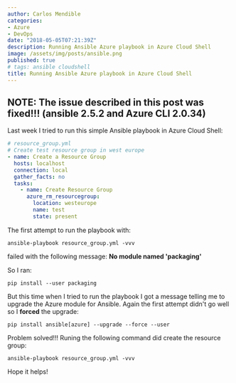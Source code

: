 ```yaml
---
author: Carlos Mendible
categories:
- Azure
- DevOps
date: "2018-05-05T07:21:39Z"
description: Running Ansible Azure playbook in Azure Cloud Shell
image: /assets/img/posts/ansible.png
published: true
# tags: ansible cloudshell
title: Running Ansible Azure playbook in Azure Cloud Shell
---
```


## **NOTE: The issue described in this post was fixed!!! (ansible 2.5.2 and Azure CLI 2.0.34)**

Last week I tried to run this simple Ansible playbook in Azure Cloud Shell:

``` yaml
# resource_group.yml
# Create test resource group in west europe
- name: Create a Resource Group
  hosts: localhost
  connection: local
  gather_facts: no
  tasks:
    - name: Create Resource Group
      azure_rm_resourcegroup:
        location: westeurope
        name: test
        state: present
```

The first attempt to run the playbook with:

``` shell
ansible-playbook resource_group.yml -vvv
```

failed with the following message: **No module named 'packaging'**

So I ran:

``` shell
pip install --user packaging
```

But this time when I tried to run the playbook I got a message telling me to upgrade the Azure module for Ansible. Again the first attempt didn't go well so I **forced** the upgrade:

``` shell
pip install ansible[azure] --upgrade --force --user
```

Problem solved!!! Runing the following command did create the resource group:

``` shell
ansible-playbook resource_group.yml -vvv
```

Hope it helps!

